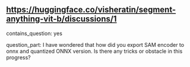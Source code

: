 ## https://huggingface.co/visheratin/segment-anything-vit-b/discussions/1

contains_question: yes

question_part: I have wondered that how did you export SAM encoder to onnx and quantized ONNX version. Is there any tricks or obstacle in this progress?